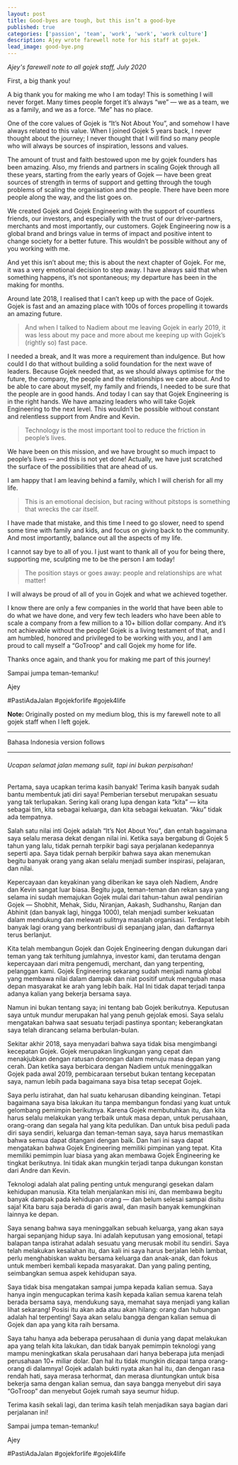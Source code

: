```yaml
---
layout: post
title: Good-byes are tough, but this isn’t a good-bye
published: true
categories: ['passion', 'team', 'work', 'work', 'work culture']
description: Ajey wrote farewell note for his staff at gojek.
lead_image: good-bye.png
---
```


_Ajey's farewell note to all gojek staff, July 2020_


First, a big thank you!

A big thank you for making me who I am today! This is something I will never forget. Many times people forget it’s always “we” — we as a team, we as a family, and we as a force. “Me” has no place.

One of the core values of Gojek is “It’s Not About You”, and somehow I have always related to this value. When I joined Gojek 5 years back, I never thought about the journey; I never thought that I will find so many people who will always be sources of inspiration, lessons and values.

The amount of trust and faith bestowed upon me by gojek founders has been amazing. Also, my friends and partners in scaling Gojek through all these years, starting from the early years of Gojek — have been great sources of strength in terms of support and getting through the tough problems of scaling the organisation and the people. There have been more people along the way, and the list goes on.

We created Gojek and Gojek Engineering with the support of countless friends, our investors, and especially with the trust of our driver-partners, merchants and most importantly, our customers. Gojek Engineering now is a global brand and brings value in terms of impact and positive intent to change society for a better future. This wouldn’t be possible without any of you working with me.

And yet this isn’t about me; this is about the next chapter of Gojek. For me, it was a very emotional decision to step away. I have always said that when something happens, it’s not spontaneous; my departure has been in the making for months.

Around late 2018, I realised that I can’t keep up with the pace of Gojek. Gojek is fast and an amazing place with 100s of forces propelling it towards an amazing future. 

> And when I talked to Nadiem about me leaving Gojek in early 2019, it was less about my pace and more about me keeping up with Gojek’s (rightly so) fast pace.

I needed a break, and It was more a requirement than indulgence. But how could I do that without building a solid foundation for the next wave of leaders. Because Gojek needed that, as we should always optimise for the future, the company, the people and the relationships we care about. And to be able to care about myself, my family and friends, I needed to be sure that the people are in good hands. And today I can say that Gojek Engineering is in the right hands. We have amazing leaders who will take Gojek Engineering to the next level. This wouldn’t be possible without constant and relentless support from Andre and Kevin.

> Technology is the most important tool to reduce the friction in people’s lives. 

We have been on this mission, and we have brought so much impact to people’s lives — and this is not yet done! Actually, we have just scratched the surface of the possibilities that are ahead of us.

I am happy that I am leaving behind a family, which I will cherish for all my life. 

> This is an emotional decision, but racing without pitstops is something that wrecks the car itself. 

I have made that mistake, and this time I need to go slower, need to spend some time with family and kids, and focus on giving back to the community. And most importantly, balance out all the aspects of my life.

I cannot say bye to all of you. I just want to thank all of you for being there, supporting me, sculpting me to be the person I am today! 

> The position stays or goes away: people and relationships are what matter! 

I will always be proud of all of you in Gojek and what we achieved together.

I know there are only a few companies in the world that have been able to do what we have done, and very few tech leaders who have been able to scale a company from a few million to a 10+ billion dollar company. And it’s not achievable without the people! Gojek is a living testament of that, and I am humbled, honored and privileged to be working with you, and I am proud to call myself a “GoTroop” and call Gojek my home for life.

Thanks once again, and thank you for making me part of this journey!

Sampai jumpa teman-temanku!



Ajey


\#PastiAdaJalan #gojekforlife #gojek4life

<b>Note: </b>Originally posted on my medium blog, this is my farewell note to all gojek staff when I left gojek.

---
Bahasa Indonesia version follows

---

<h6>Ucapan selamat jalan memang sulit, tapi ini bukan perpisahan!</h6>


Pertama, saya ucapkan terima kasih banyak!
Terima kasih banyak sudah bantu membentuk jati diri saya! Pemberian tersebut merupakan sesuatu yang tak terlupakan. Sering kali orang lupa dengan kata “kita” — kita sebagai tim, kita sebagai keluarga, dan kita sebagai kekuatan. “Aku” tidak ada tempatnya.

Salah satu nilai inti Gojek adalah “It’s Not About You”, dan entah bagaimana saya selalu merasa dekat dengan nilai ini. Ketika saya bergabung di Gojek 5 tahun yang lalu, tidak pernah terpikir bagi saya perjalanan kedepannya seperti apa. Saya tidak pernah berpikir bahwa saya akan menemukan begitu banyak orang yang akan selalu menjadi sumber inspirasi, pelajaran, dan nilai.

Kepercayaan dan keyakinan yang diberikan ke saya oleh Nadiem, Andre dan Kevin sangat luar biasa. Begitu juga, teman-teman dan rekan saya yang selama ini sudah memajukan Gojek mulai dari tahun-tahun awal pendirian Gojek — Shobhit, Mehak, Sidu, Niranjan, Aakash, Sudhanshu, Ranjan dan Abhinit (dan banyak lagi, hingga 1000), telah menjadi sumber kekuatan dalam mendukung dan melewati sulitnya masalah organisasi. Terdapat lebih banyak lagi orang yang berkontribusi di sepanjang jalan, dan daftarnya terus berlanjut.

Kita telah membangun Gojek dan Gojek Engineering dengan dukungan dari teman yang tak terhitung jumlahnya, investor kami, dan terutama dengan kepercayaan dari mitra pengemudi, merchant, dan yang terpenting, pelanggan kami. Gojek Engineering sekarang sudah menjadi nama global yang membawa nilai dalam dampak dan niat positif untuk mengubah masa depan masyarakat ke arah yang lebih baik. Hal Ini tidak dapat terjadi tanpa adanya kalian yang bekerja bersama saya.

Namun ini bukan tentang saya; ini tentang bab Gojek berikutnya. Keputusan saya untuk mundur merupakan hal yang penuh gejolak emosi. Saya selalu mengatakan bahwa saat sesuatu terjadi pastinya spontan; keberangkatan saya telah dirancang selama berbulan-bulan.

Sekitar akhir 2018, saya menyadari bahwa saya tidak bisa mengimbangi kecepatan Gojek. Gojek merupakan lingkungan yang cepat dan menakjubkan dengan ratusan dorongan dalam menuju masa depan yang cerah. Dan ketika saya berbicara dengan Nadiem untuk meninggalkan Gojek pada awal 2019, pembicaraan tersebut bukan tentang kecepatan saya, namun lebih pada bagaimana saya bisa tetap secepat Gojek.

Saya perlu istirahat, dan hal suatu keharusan dibanding keinginan. Tetapi bagaimana saya bisa lakukan itu tanpa membangun fondasi yang kuat untuk gelombang pemimpin berikutnya. Karena Gojek membutuhkan itu, dan kita harus selalu melakukan yang terbaik untuk masa depan, untuk perusahaan, orang-orang dan segala hal yang kita pedulikan. Dan untuk bisa peduli pada diri saya sendiri, keluarga dan teman-teman saya, saya harus memastikan bahwa semua dapat ditangani dengan baik. Dan hari ini saya dapat mengatakan bahwa Gojek Engineering memiliki pimpinan yang tepat. Kita memiliki pemimpin luar biasa yang akan membawa Gojek Engineering ke tingkat berikutnya. Ini tidak akan mungkin terjadi tanpa dukungan konstan dari Andre dan Kevin.

Teknologi adalah alat paling penting untuk mengurangi gesekan dalam kehidupan manusia. Kita telah menjalankan misi ini, dan membawa begitu banyak dampak pada kehidupan orang — dan belum selesai sampai disitu saja! Kita baru saja berada di garis awal, dan masih banyak kemungkinan lainnya ke depan.

Saya senang bahwa saya meninggalkan sebuah keluarga, yang akan saya hargai sepanjang hidup saya. Ini adalah keputusan yang emosional, tetapi balapan tanpa istirahat adalah sesuatu yang merusak mobil itu sendiri. Saya telah melakukan kesalahan itu, dan kali ini saya harus berjalan lebih lambat, perlu menghabiskan waktu bersama keluarga dan anak-anak, dan fokus untuk memberi kembali kepada masyarakat. Dan yang paling penting, seimbangkan semua aspek kehidupan saya.

Saya tidak bisa mengatakan sampai jumpa kepada kalian semua. Saya hanya ingin mengucapkan terima kasih kepada kalian semua karena telah berada bersama saya, mendukung saya, memahat saya menjadi yang kalian lihat sekarang! Posisi itu akan ada atau akan hilang: orang dan hubungan adalah hal terpenting! Saya akan selalu bangga dengan kalian semua di Gojek dan apa yang kita raih bersama.

Saya tahu hanya ada beberapa perusahaan di dunia yang dapat melakukan apa yang telah kita lakukan, dan tidak banyak pemimpin teknologi yang mampu meningkatkan skala perusahaan dari hanya beberapa juta menjadi perusahaan 10+ miliar dolar. Dan hal itu tidak mungkin dicapai tanpa orang-orang di dalamnya! Gojek adalah bukti nyata akan hal itu, dan dengan rasa rendah hati, saya merasa terhormat, dan merasa diuntungkan untuk bisa bekerja sama dengan kalian semua, dan saya bangga menyebut diri saya “GoTroop” dan menyebut Gojek rumah saya seumur hidup.

Terima kasih sekali lagi, dan terima kasih telah menjadikan saya bagian dari perjalanan ini!

Sampai jumpa teman-temanku!

Ajey

\#PastiAdaJalan #gojekforlife #gojek4life
